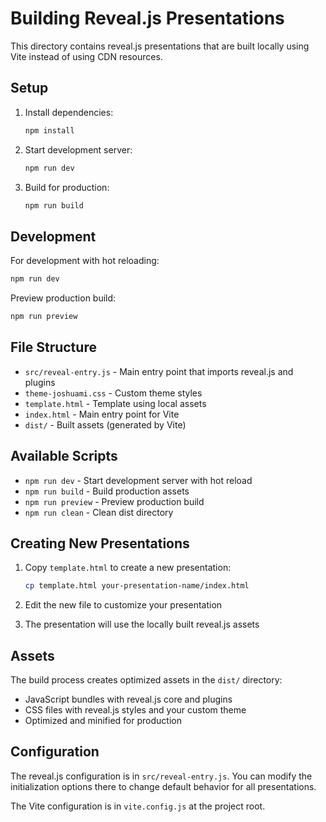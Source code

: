 # Building Reveal.js Presentations

This directory contains reveal.js presentations that are built locally using Vite instead of using CDN resources.

## Setup

1. Install dependencies:
   ```bash
   npm install
   ```

2. Start development server:
   ```bash
   npm run dev
   ```

3. Build for production:
   ```bash
   npm run build
   ```

## Development

For development with hot reloading:
```bash
npm run dev
```

Preview production build:
```bash
npm run preview
```

## File Structure

- `src/reveal-entry.js` - Main entry point that imports reveal.js and plugins
- `theme-joshuami.css` - Custom theme styles
- `template.html` - Template using local assets
- `index.html` - Main entry point for Vite
- `dist/` - Built assets (generated by Vite)

## Available Scripts

- `npm run dev` - Start development server with hot reload
- `npm run build` - Build production assets
- `npm run preview` - Preview production build
- `npm run clean` - Clean dist directory

## Creating New Presentations

1. Copy `template.html` to create a new presentation:
   ```bash
   cp template.html your-presentation-name/index.html
   ```

2. Edit the new file to customize your presentation

3. The presentation will use the locally built reveal.js assets

## Assets

The build process creates optimized assets in the `dist/` directory:
- JavaScript bundles with reveal.js core and plugins
- CSS files with reveal.js styles and your custom theme
- Optimized and minified for production

## Configuration

The reveal.js configuration is in `src/reveal-entry.js`. You can modify the initialization options there to change default behavior for all presentations.

The Vite configuration is in `vite.config.js` at the project root.
